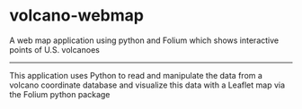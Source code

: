 # volcano-webmap
A web map application using python and Folium which shows interactive points of U.S. volcanoes

----------------------------------------

This application uses Python to read and manipulate the data from a volcano coordinate database and visualize this data with a Leaflet map via the Folium python package
